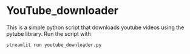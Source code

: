 # YouTube_downloader

This is a simple python script that downloads youtube videos using the pytube library.
Run the script with
```
streamlit run youtube_downloader.py
